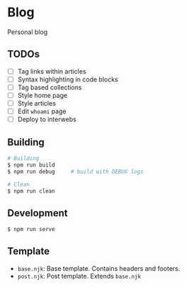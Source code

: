# Blog

Personal blog

## TODOs

- [ ] Tag links within articles
- [ ] Syntax highlighting in code blocks
- [ ] Tag based collections
- [ ] Style home page
- [ ] Style articles
- [ ] Edit `whoami` page
- [ ] Deploy to interwebs

## Building

```sh
# Building
$ npm run build
$ npm run debug     # build with DEBUG logs

# Clean
$ npm run clean
```

## Development

```sh
$ npm run serve
```

## Template

- `base.njk`:       Base template. Contains headers and footers.
- `post.njk`:       Post template. Extends `base.njk`


